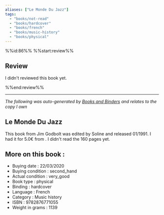 ```yaml
---
aliases: ["Le Monde Du Jazz"] 
tags: 
  - "books/not-read" 
  - "books/hardcover" 
  - "books/french"
  - "books/music-history"
  - "books/physical"
---
```

%%id:86%%
%%start:review%%
## Review
I didn't reviewed this book yet. 

%%end:review%%

---
_The following was auto-generated by [Books and Binders](Books%20and%20Binders.md) and relates to the copy I own_
## Le Monde Du Jazz
This book from Jim Godbolt was edited by Soline and released 01/1991. I had it for 5.0€ from . I didn't read the 160 pages yet.

## More on this book :
- Buying date : 22/03/2020
- Buying condition : second_hand
- Actual condition : very_good
- Book type : physical
- Binding : hardcover
- Language : French
- Category : Music history
- ISBN : 9782876771055
- Weight in grams : 1139
